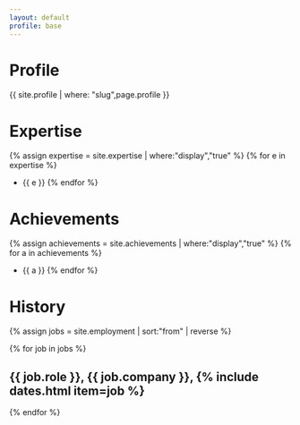 ```yaml
---
layout: default
profile: base
---
```


# Profile

{{ site.profile | where: "slug",page.profile }}

# Expertise

{% assign expertise = site.expertise | where:"display","true" %}
{% for e in expertise %}
* {{ e }}
{% endfor %}

# Achievements

{% assign achievements = site.achievements | where:"display","true" %}
{% for a in achievements %}
* {{ a }}
{% endfor %}

# History
{% assign jobs = site.employment | sort:"from" | reverse %}

{% for job in jobs %}
## {{ job.role }}, {{ job.company }}, {% include dates.html item=job %}
{% endfor %}
